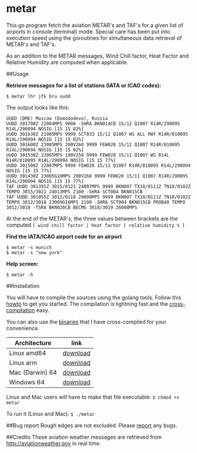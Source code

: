 # metar

This go program fetch the aviation METAR's and TAF's for a given list of airports in console (terminal) mode. Special care has been put into execution speed using the goroutines for simultaneous data retrieval of METAR's and TAF's.

As an addition to the METAR messages, Wind Chill factor, Heat Factor and Relative Humidity are computed when applicable.

##Usage

**Retrieve messages for a list of stations (IATA or ICAO codes):**

```$ metar lhr jfk bru uudd```

The output looks like this:

```
UUDD (DME) Moscow (Domododevo), Russia
UUDD 301700Z 22004MPS 9000 -SHRA BKN014CB 15/12 Q1007 R14R/290095 R14L/290094 NOSIG [15 15 82%]
UUDD 301630Z 21005MPS 9999 SCT033 15/12 Q1007 WS ALL RWY R14R/010095 R14L/290094 NOSIG [15 15 82%]
UUDD 301600Z 23005MPS 200V260 9999 FEW020 15/12 Q1007 R14R/010095 R14L/290094 NOSIG [15 15 82%]
UUDD 301530Z 22005MPS 190V250 9999 FEW020 15/11 Q1007 WS R14L R14R/010095 R14L/290094 NOSIG [15 15 77%]
UUDD 301500Z 22007MPS 9999 FEW020 15/11 Q1007 R14R/010095 R14L/290094 NOSIG [15 15 77%]
UUDD 301430Z 23005G10MPS 200V260 9999 FEW020 15/11 Q1007 R14R/290095 R14L/290094 NOSIG [15 15 77%]
TAF UUDD 301355Z 3015/0121 24007MPS 9999 BKN007 TX18/0111Z TN10/0102Z TEMPO 3015/3021 24013MPS 2100 -SHRA SCT004 BKN015CB
TAF UUDD 301055Z 3012/0118 20008MPS 9999 BKN007 TX18/0111Z TN10/0102Z TEMPO 3012/3018 23009G16MPS 2100 -SHRA SCT004 BKN015CB PROB40 TEMPO 3012/3018 -TSRA BKN020CB BECMG 3018/3019 26008MPS
```

At the end of the METAR's, the three values between brackets are the computed  ```[ wind chill factor | heat factor | relative humidity % ]```

**Find the IATA/ICAO airport code for an airport**

```
$ metar -s munich
$ metar -s "new york"
```

**Help screen:**

```$ metar -h```

##Installation

You will have to compile the sources using the golang tools. Follow this [howto](https://golang.org/doc/code.html) to get you started. The compilation is lightning fast and the [cross-compilation](http://dave.cheney.net/2015/08/22/cross-compilation-with-go-1-5) easy.

You can also use the [binaries](https://github.com/esperlu/metar/tree/master/binaries) that I have cross-compiled for your convenience.

Architecture | link
------------ | -------------
Linux amd64 | [download](https://github.com/esperlu/metar/tree/master/binaries/linux/amd64/metar?raw=true)
Linux arm | [download](https://github.com/esperlu/metar/tree/master/binaries/linux/arm/metar?raw=true)
Mac (Darwin) 64 | [download](https://github.com/esperlu/metar/blob/master/binaries/darwin/amd64/metar?raw=true)
Windows 64 | [download](https://github.com/esperlu/metar/blob/master/binaries/windows/amd64/metar.exe?raw=true)

Linux and Mac users will have to make that file executable: `$ chmod +x metar`

To run it (Linux and Mac): `$ ./metar`

##Bug report
Rough edges are not excluded. Please [report](https://github.com/esperlu/metar/issues) any bugs.

##Credits
These aviation weather messages are retrieved from http://aviationweather.gov in real time.
